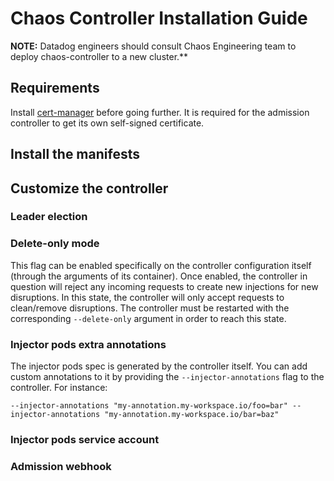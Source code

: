 # Chaos Controller Installation Guide

**NOTE:** Datadog engineers should consult Chaos Engineering team to deploy chaos-controller to a new cluster.**

## Requirements

Install [cert-manager](https://cert-manager.io/docs/installation/kubernetes/) before going further. It is required for the admission controller to get its own self-signed certificate.

## Install the manifests

## Customize the controller

### Leader election

### Delete-only mode

This flag can be enabled specifically on the controller configuration itself (through the arguments of its container). Once enabled, the controller in question will reject any incoming requests to create new injections for new disruptions. In this state, the controller will only accept requests to clean/remove disruptions. The controller must be restarted with the corresponding `--delete-only` argument in order to reach this state.

### Injector pods extra annotations

The injector pods spec is generated by the controller itself. You can add custom annotations to it by providing the `--injector-annotations` flag to the controller. For instance:

```
--injector-annotations "my-annotation.my-workspace.io/foo=bar" --injector-annotations "my-annotation.my-workspace.io/bar=baz"
```

### Injector pods service account

### Admission webhook
